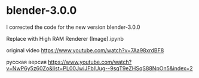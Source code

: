 # blender-3.0.0
I corrected the code for the new version blender-3.0.0

Replace with High RAM Renderer (Image).ipynb


original video https://www.youtube.com/watch?v=7Aa98xrdBF8

русская версия https://www.youtube.com/watch?v=NwP6y5z60Zo&list=PL00JwiJFbIUug--9sqT9eZHSqS88NpOn5&index=2
